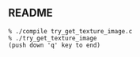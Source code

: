 README
------

```
% ./compile try_get_texture_image.c
% ./try_get_texture_image
(push down 'q' key to end)
```
